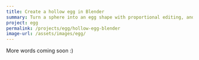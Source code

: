 ```yaml
---
title: Create a hollow egg in Blender
summary: Turn a sphere into an egg shape with proportional editing, and make the egg hollow
project: egg
permalink: /projects/egg/hollow-egg-blender
image-url: /assets/images/egg/
---
```


More words coming soon :)
